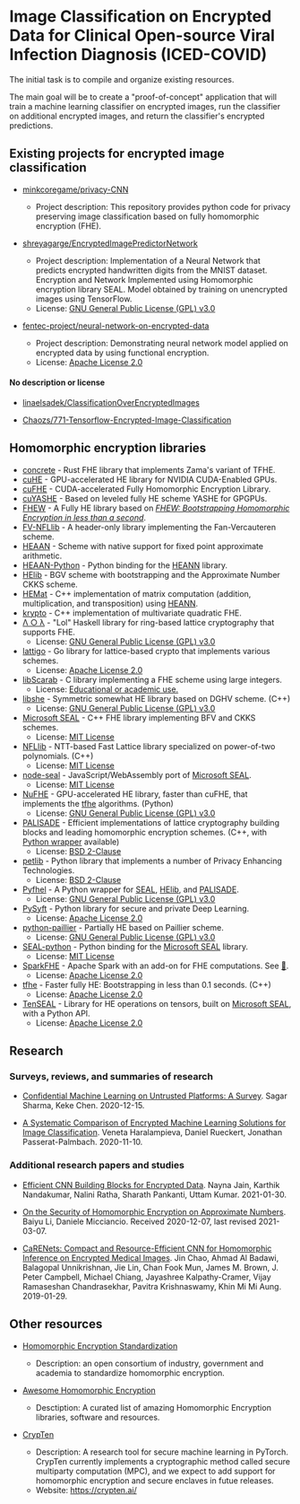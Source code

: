 # Image Classification on Encrypted Data for Clinical Open-source Viral Infection Diagnosis (ICED-COVID) 

The initial task is to compile and organize existing resources.

The main goal will be to create a "proof-of-concept" application that will train a machine learning classifier on encrypted images, run the classifier on additional encrypted images, and return the classifier's encrypted predictions.

## Existing projects for encrypted image classification

- [minkcoregame/privacy-CNN](https://github.com/minkcoregame/privacy-CNN)
  - Project description: This repository provides python code for privacy preserving image classification based on fully homomorphic encryption (FHE).

- [shreyagarge/EncryptedImagePredictorNetwork](https://github.com/shreyagarge/EncryptedImagePredictorNetwork)
  - Project description: Implementation of a Neural Network that predicts encrypted handwritten digits from the MNIST dataset. Encryption and Network Implemented using Homomorphic encryption library SEAL. Model obtained by training on unencrypted images using TensorFlow.
  - License: [GNU General Public License (GPL) v3.0](https://github.com/ibarrond/Pyfhel/blob/master/LICENSE.txt)

- [fentec-project/neural-network-on-encrypted-data](https://github.com/fentec-project/neural-network-on-encrypted-data)
  - Project description: Demonstrating neural network model applied on encrypted data by using functional encryption.
  - License: [Apache License 2.0](https://github.com/fentec-project/neural-network-on-encrypted-data/blob/master/LICENSE)


#### No description or license

- [linaelsadek/ClassificationOverEncryptedImages](https://github.com/linaelsadek/ClassificationOverEncryptedImages)

- [Chaozs/771-Tensorflow-Encrypted-Image-Classification](https://github.com/Chaozs/771-Tensorflow-Encrypted-Image-Classification)




## Homomorphic encryption libraries

- [concrete](https://github.com/zama-ai/concrete) - Rust FHE library that implements Zama's variant of TFHE.
- [cuHE](https://github.com/vernamlab/cuHE) - GPU-accelerated HE library for NVIDIA CUDA-Enabled GPUs.
- [cuFHE](https://github.com/vernamlab/cuFHE) - CUDA-accelerated Fully Homomorphic Encryption Library.
- [cuYASHE](https://github.com/cuyashe-library/cuyashe) - Based on leveled fully HE scheme YASHE for GPGPUs.
- [FHEW](https://github.com/lducas/FHEW) - A Fully HE library based on [_FHEW: Bootstrapping Homomorphic Encryption in less than a second_](https://eprint.iacr.org/2014/816).
- [FV-NFLlib](https://github.com/CryptoExperts/FV-NFLlib) - A header-only library implementing the Fan-Vercauteren scheme.
- <a name="HEAAN">[HEAAN](https://github.com/snucrypto/HEAAN) -  Scheme with native support for fixed point approximate arithmetic.
- [HEAAN-Python](https://github.com/Huelse/HEAAN-Python) - Python binding for the [HEANN](#HEAAN) library.
- <a name="HElib">[HElib](https://github.com/HomEnc/HElib) - BGV scheme with bootstrapping and the Approximate Number CKKS scheme.
- [HEMat](https://github.com/K-miran/HEMat) - C++ implementation of matrix computation (addition, multiplication, and transposition) using [HEANN](#HEAAN).
- [krypto](https://github.com/kryptnostic/krypto) - C++ implementation of multivariate quadratic FHE.
- [Λ ○ λ](https://github.com/cpeikert/Lol) - "Lol" Haskell library for ring-based lattice cryptography that supports FHE.
  - License: [GNU General Public License (GPL) v3.0](https://github.com/cpeikert/Lol/blob/master/lol/LICENSE)
- <a name="lattigo">[lattigo](https://github.com/ldsec/lattigo) - Go library for lattice-based crypto that implements various schemes.
  - License: [Apache License 2.0](https://github.com/ldsec/lattigo/blob/master/LICENSE)
- [libScarab](https://github.com/hcrypt-project/libScarab) - C library implementing a FHE scheme using large integers.
  - License: [Educational or academic use.](https://github.com/hcrypt-project/libScarab#license)
- [libshe](https://github.com/bogdan-kulynych/libshe) - Symmetric somewhat HE library based on DGHV scheme. (C++)
  - License: [GNU General Public License (GPL) v3.0](https://github.com/bogdan-kulynych/libshe/blob/master/LICENSE)
- <a name="SEAL">[Microsoft SEAL](https://github.com/microsoft/SEAL) - C++ FHE library implementing BFV and CKKS schemes.</a>
  - License: [MIT License](https://github.com/microsoft/SEAL/blob/main/LICENSE)
- [NFLlib](https://github.com/quarkslab/NFLlib) - NTT-based Fast Lattice library specialized on power-of-two polynomials. (C++)
  - License: [MIT License](https://github.com/quarkslab/NFLlib/blob/master/MIT_LICENSE.txt)
- [node-seal](https://github.com/morfix-io/node-seal) - JavaScript/WebAssembly port of [Microsoft SEAL](#SEAL).
  - License: [MIT License](https://github.com/morfix-io/node-seal/blob/master/LICENSE)
- [NuFHE](https://github.com/nucypher/nufhe) - GPU-accelerated HE library, faster than cuFHE, that implements the [tfhe](#tfhe) algorithms. (Python)
  - License: [GNU General Public License (GPL) v3.0](https://github.com/nucypher/nufhe/blob/master/LICENSE.md)
- <a name="PALISADE">[PALISADE](https://palisade-crypto.org/software-library) - Efficient implementations of lattice cryptography building blocks and leading homomorphic encryption schemes. (C++, with [Python wrapper](https://gitlab.com/palisade/palisade-python-demo) available)
  - License: [BSD 2-Clause](https://gitlab.com/palisade/palisade-release/-/blob/master/LICENSE)
- [petlib](https://github.com/gdanezis/petlib) - Python library that implements a number of Privacy Enhancing Technologies.
  - License: [BSD 2-Clause](https://github.com/gdanezis/petlib/blob/master/LICENSE.txt)
- [Pyfhel](https://github.com/ibarrond/Pyfhel) - A Python wrapper for [SEAL](#SEAL), [HElib](#HElib), and [PALISADE](#PALISADE).
  - License: [GNU General Public License (GPL) v3.0](https://github.com/ibarrond/Pyfhel/blob/master/LICENSE.txt)
- [PySyft](https://github.com/OpenMined/PySyft) - Python library for secure and private Deep Learning.
  - License: [Apache License 2.0](https://github.com/OpenMined/PySyft/blob/dev/LICENSE)
- [python-paillier](https://github.com/data61/python-paillier) - Partially HE based on Paillier scheme.
  - License: [GNU General Public License (GPL) v3.0](https://github.com/data61/python-paillier/blob/master/LICENSE.txt)
- [SEAL-python](https://github.com/Huelse/SEAL-Python/) - Python binding for the [Microsoft SEAL](#SEAL) library.
  - License: [MIT License](https://github.com/Huelse/SEAL-Python/blob/master/LICENSE)
- [SparkFHE](https://github.com/SpiRITlab/spark) - Apache Spark with an add-on for FHE computations. See [:page_facing_up:](https://homomorphicencryption.org/wp-content/uploads/2019/08/poster_5.pdf).
  - License: [Apache License 2.0](https://github.com/SpiRITlab/spark/blob/master/LICENSE)
- <a name="tfhe">[tfhe](https://github.com/tfhe/tfhe) - Faster fully HE: Bootstrapping in less than 0.1 seconds. (C++)</a>
  - License: [Apache License 2.0](https://github.com/tfhe/tfhe/blob/master/LICENSE)
- [TenSEAL](https://github.com/OpenMined/TenSEAL) - Library for HE operations on tensors, built on [Microsoft SEAL](#SEAL), with a Python API.
  - License: [Apache License 2.0](https://github.com/OpenMined/TenSEAL/blob/master/LICENSE)


## Research 

### Surveys, reviews, and summaries of research

- [Confidential Machine Learning on Untrusted Platforms: A Survey](https://deepai.org/publication/confidential-machine-learning-on-untrusted-platforms-a-survey). Sagar Sharma, Keke Chen. 2020-12-15.

- [A Systematic Comparison of Encrypted Machine Learning Solutions for Image Classification](https://deepai.org/publication/a-systematic-comparison-of-encrypted-machine-learning-solutions-for-image-classification). Veneta Haralampieva, Daniel Rueckert, Jonathan Passerat-Palmbach. 2020-11-10.


### Additional research papers and studies

- [Efficient CNN Building Blocks for Encrypted Data](https://deepai.org/publication/efficient-cnn-building-blocks-for-encrypted-data). Nayna Jain, Karthik Nandakumar, Nalini Ratha, Sharath Pankanti, Uttam Kumar. 2021-01-30.

- [On the Security of Homomorphic Encryption on Approximate Numbers](https://eprint.iacr.org/2020/1533). Baiyu Li, Daniele Micciancio. Received 2020-12-07, last revised 2021-03-07.

- [CaRENets: Compact and Resource-Efficient CNN for Homomorphic Inference on Encrypted Medical Images](https://deepai.org/publication/carenets-compact-and-resource-efficient-cnn-for-homomorphic-inference-on-encrypted-medical-images). Jin Chao, Ahmad Al Badawi, Balagopal Unnikrishnan, Jie Lin, Chan Fook Mun, James M. Brown, J. Peter Campbell, Michael Chiang, Jayashree Kalpathy-Cramer, Vijay Ramaseshan Chandrasekhar, Pavitra Krishnaswamy, Khin Mi Mi Aung. 2019-01-29.


## Other resources

- [Homomorphic Encryption Standardization](https://homomorphicencryption.org/)
  - Description: an open consortium of industry, government and academia to standardize homomorphic encryption.

- [Awesome Homomorphic Encryption](https://github.com/jonaschn/awesome-he)
  - Desctiption: A curated list of amazing Homomorphic Encryption libraries, software and resources.

- [CrypTen](https://github.com/facebookresearch/CrypTen)
  - Description: A research tool for secure machine learning in PyTorch. CrypTen currently implements a cryptographic method called secure multiparty computation (MPC), and we expect to add support for homomorphic encryption and secure enclaves in futue releases. 
  - Website: https://crypten.ai/
